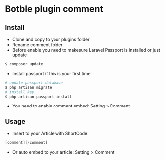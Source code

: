 # Botble plugin comment

## Install

- Clone and copy to your plugins folder
- Rename comment folder
- Before enable you need to makesure Laravel Passport is installed or just update
``` bash
$ composer update
```
- Install passport if this is your first time
```bash
# update passport database
$ php artisan migrate 
# install key
$ php artisan passport:install 
```
- You need to enable comment embed: Setting > Comment

## Usage
- Insert to your Article with ShortCode:
``` php
[comment][/comment]
```
- Or auto embed to your article: Setting > Comment
